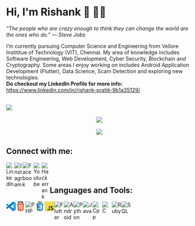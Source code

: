 
# Hi, I'm Rishank :wave: :technologist:
_"The people who are crazy enough to think they can change the world are the ones who do." — Steve Jobs_

I’m currently pursuing Computer Science and Engineering from Vellore Instititue of Technology (VIT), Chennai. My area of knowledge includes Software Engineering, Web Development, Cyber Security, Blockchain and Cryptography. Some areas I enjoy working on includes Android Application Development (Flutter), Data Science, Scam Detection and exploring new technologies.<br>
<b>Do checkout my LinkedIn Profile for more info:</b> https://www.linkedin.com/in/rishank-pratik-9b1a35129/
<br><br>

![](https://komarev.com/ghpvc/?username=RishankPratik&color=blue)
<br>
<p align="center">
<a href="https://github.com/RishankPratik">
<img src="https://github-readme-stats.vercel.app/api/top-langs/?username=RishankPratik&layout=compact&theme=beufy"/></a>
</p>
<p align="center">
<a href="https://github.com/RishankPratik">
<img src="https://github-readme-stats.vercel.app/api?username=RishankPratik&count_private=true&show_icons=true&theme=vue"/></a>
</p>

## Connect with me:

[<img align="left" alt="LinkedIn" width="22px" src="https://www.flaticon.com/svg/static/icons/svg/174/174857.svg" />][linkedin]
[<img align="left" alt="Instagram" width="22px" src="https://www.flaticon.com/svg/static/icons/svg/174/174855.svg" />][instagram]
[<img align="left" alt="Facebook" width="30px" src="https://img.icons8.com/fluency/50/000000/facebook.png"/>][facebook]
[<img align="left" alt="Youtube" width="22px" src="https://www.flaticon.com/svg/static/icons/svg/174/174883.svg" />][youtube]
[<img align="left" alt="Hackerrank" width="22px" src="https://1.bp.blogspot.com/-ULT9oDhqr24/XJYCrttOEpI/AAAAAAAAJYE/inXHXlzblBI3SbcGpiUj4TMNj-E8uPlaQCK4BGAYYCw/s1600/logo%2Bhackerrank%2Bicon.png" />][hackerrank]
<br><br>

## Languages and Tools:
<img align="left" alt="Visual Studio Code" width="26px" src="https://raw.githubusercontent.com/github/explore/80688e429a7d4ef2fca1e82350fe8e3517d3494d/topics/visual-studio-code/visual-studio-code.png" />
<img align="left" alt="HTML5" width="26px" src="https://raw.githubusercontent.com/github/explore/80688e429a7d4ef2fca1e82350fe8e3517d3494d/topics/html/html.png" />
<img align="left" alt="PHP" width="26px" src="https://www.flaticon.com/svg/static/icons/svg/919/919830.svg" />
<img align="left" alt="CSS3" width="26px" src="https://raw.githubusercontent.com/github/explore/80688e429a7d4ef2fca1e82350fe8e3517d3494d/topics/css/css.png" />
<img align="left" alt="JavaScript" width="26px" src="https://raw.githubusercontent.com/github/explore/80688e429a7d4ef2fca1e82350fe8e3517d3494d/topics/javascript/javascript.png" />
<img align="left" alt="Flutter" width="26px" src="https://res.cloudinary.com/startup-grind/image/upload/c_fill,dpr_2.0,f_auto,g_center,h_500,q_auto:good,w_500/v1/gcs/platform-data-dsc/events/flutter-icon.png" />
<img align="left" alt="Android" width="26px" src="https://www.flaticon.com/svg/static/icons/svg/174/174836.svg" />
<img align="left" alt="Python" width="26px" src="https://upload.wikimedia.org/wikipedia/commons/c/c3/Python-logo-notext.svg" />
<img align="left" alt="Java" width="26px" src="https://raw.githubusercontent.com/jmnote/z-icons/master/svg/java.svg" />
<img align="left" alt="Cpp" width="26px" src="https://raw.githubusercontent.com/jmnote/z-icons/master/svg/cpp.svg" />
<img align="left" alt="C" width="26px" src="https://raw.githubusercontent.com/jmnote/z-icons/master/svg/c.svg" />
<img align="left" alt="Ruby" width="26px" src="https://raw.githubusercontent.com/jmnote/z-icons/master/svg/ruby.svg" />
<img align="left" alt="SQL" width="26px" src="https://icon-library.com/images/sql-icon/sql-icon-8.jpg" />
<br><br>

[instagram]: https://www.instagram.com/rishank_pratik/
[linkedin]: https://www.linkedin.com/in/rishank-pratik-9b1a35129/
[facebook]: https://www.facebook.com/rishank.221b/
[youtube]: https://www.youtube.com/channel/UCxpIlWxNqObTqZ9kJ2vc0Aw?view_as=subscriber
[hackerrank]: https://www.hackerrank.com/rishankp22
